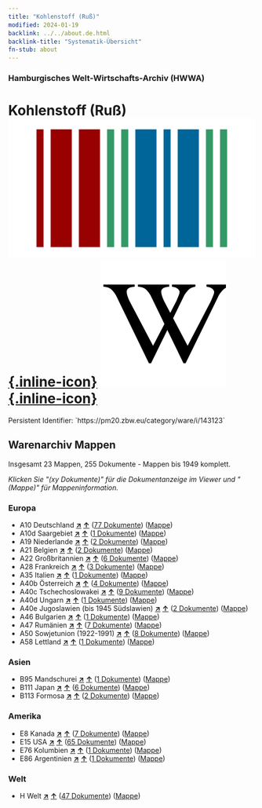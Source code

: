```yaml
---
title: "Kohlenstoff (Ruß)"
modified: 2024-01-19
backlink: ../../about.de.html
backlink-title: "Systematik-Übersicht"
fn-stub: about
---
```


### Hamburgisches Welt-Wirtschafts-Archiv (HWWA)

# Kohlenstoff (Ruß) &#160; [![Wikidata](/images/Wikidata-logo.svg "Wikidata"){.inline-icon}](http://www.wikidata.org/entity/Q13174856) [![Wikipedia](/images/Wikipedia-W.svg "Wikipedia"){.inline-icon}](https://de.wikipedia.org/wiki/Glanzru%C3%9F)

<div class="hint">Persistent Identifier: `https://pm20.zbw.eu/category/ware/i/143123`</div>







## Warenarchiv Mappen






Insgesamt 23 Mappen, 255 Dokumente - Mappen bis 1949 komplett.

_Klicken Sie "(xy Dokumente)" für die Dokumentanzeige im Viewer und "(Mappe)" für Mappeninformation._




### Europa

- A10 Deutschland [**&nearr;**](../../../geo/i/126128/about.de.html "Deutschland (alle Mappen)") [**&uarr;**](../../../geo/about.de.html#A10 "Ländersystematik") (<a href="https://pm20.zbw.eu/iiifview/folder/wa/143123,126128" title="über: Kohlenstoff (Ruß) : Deutschland" target="_blank">77 Dokumente</a>) ([Mappe](../../../../folder/wa/1431xx/143123/1261xx/126128/about.de.html))
- A10d Saargebiet [**&nearr;**](../../../geo/i/140938/about.de.html "Saargebiet (alle Mappen)") [**&uarr;**](../../../geo/about.de.html#A10d "Ländersystematik") (<a href="https://pm20.zbw.eu/iiifview/folder/wa/143123,140938" title="über: Kohlenstoff (Ruß) : Saargebiet" target="_blank">1 Dokumente</a>) ([Mappe](../../../../folder/wa/1431xx/143123/1409xx/140938/about.de.html))
- A19 Niederlande [**&nearr;**](../../../geo/i/140970/about.de.html "Niederlande (alle Mappen)") [**&uarr;**](../../../geo/about.de.html#A19 "Ländersystematik") (<a href="https://pm20.zbw.eu/iiifview/folder/wa/143123,140970" title="über: Kohlenstoff (Ruß) : Niederlande" target="_blank">2 Dokumente</a>) ([Mappe](../../../../folder/wa/1431xx/143123/1409xx/140970/about.de.html))
- A21 Belgien [**&nearr;**](../../../geo/i/140972/about.de.html "Belgien (alle Mappen)") [**&uarr;**](../../../geo/about.de.html#A21 "Ländersystematik") (<a href="https://pm20.zbw.eu/iiifview/folder/wa/143123,140972" title="über: Kohlenstoff (Ruß) : Belgien" target="_blank">2 Dokumente</a>) ([Mappe](../../../../folder/wa/1431xx/143123/1409xx/140972/about.de.html))
- A22 Großbritannien [**&nearr;**](../../../geo/i/140974/about.de.html "Großbritannien (alle Mappen)") [**&uarr;**](../../../geo/about.de.html#A22 "Ländersystematik") (<a href="https://pm20.zbw.eu/iiifview/folder/wa/143123,140974" title="über: Kohlenstoff (Ruß) : Großbritannien" target="_blank">6 Dokumente</a>) ([Mappe](../../../../folder/wa/1431xx/143123/1409xx/140974/about.de.html))
- A28 Frankreich [**&nearr;**](../../../geo/i/140982/about.de.html "Frankreich (alle Mappen)") [**&uarr;**](../../../geo/about.de.html#A28 "Ländersystematik") (<a href="https://pm20.zbw.eu/iiifview/folder/wa/143123,140982" title="über: Kohlenstoff (Ruß) : Frankreich" target="_blank">3 Dokumente</a>) ([Mappe](../../../../folder/wa/1431xx/143123/1409xx/140982/about.de.html))
- A35 Italien [**&nearr;**](../../../geo/i/141008/about.de.html "Italien (alle Mappen)") [**&uarr;**](../../../geo/about.de.html#A35 "Ländersystematik") (<a href="https://pm20.zbw.eu/iiifview/folder/wa/143123,141008" title="über: Kohlenstoff (Ruß) : Italien" target="_blank">1 Dokumente</a>) ([Mappe](../../../../folder/wa/1431xx/143123/1410xx/141008/about.de.html))
- A40b Österreich [**&nearr;**](../../../geo/i/141731/about.de.html "Österreich (alle Mappen)") [**&uarr;**](../../../geo/about.de.html#A40b "Ländersystematik") (<a href="https://pm20.zbw.eu/iiifview/folder/wa/143123,141731" title="über: Kohlenstoff (Ruß) : Österreich" target="_blank">4 Dokumente</a>) ([Mappe](../../../../folder/wa/1431xx/143123/1417xx/141731/about.de.html))
- A40c Tschechoslowakei [**&nearr;**](../../../geo/i/141022/about.de.html "Tschechoslowakei (alle Mappen)") [**&uarr;**](../../../geo/about.de.html#A40c "Ländersystematik") (<a href="https://pm20.zbw.eu/iiifview/folder/wa/143123,141022" title="über: Kohlenstoff (Ruß) : Tschechoslowakei" target="_blank">9 Dokumente</a>) ([Mappe](../../../../folder/wa/1431xx/143123/1410xx/141022/about.de.html))
- A40d Ungarn [**&nearr;**](../../../geo/i/141025/about.de.html "Ungarn (alle Mappen)") [**&uarr;**](../../../geo/about.de.html#A40d "Ländersystematik") (<a href="https://pm20.zbw.eu/iiifview/folder/wa/143123,141025" title="über: Kohlenstoff (Ruß) : Ungarn" target="_blank">1 Dokumente</a>) ([Mappe](../../../../folder/wa/1431xx/143123/1410xx/141025/about.de.html))
- A40e Jugoslawien (bis 1945 Südslawien) [**&nearr;**](../../../geo/i/141028/about.de.html "Jugoslawien (bis 1945 Südslawien) (alle Mappen)") [**&uarr;**](../../../geo/about.de.html#A40e "Ländersystematik") (<a href="https://pm20.zbw.eu/iiifview/folder/wa/143123,141028" title="über: Kohlenstoff (Ruß) : Jugoslawien (bis 1945 Südslawien)" target="_blank">2 Dokumente</a>) ([Mappe](../../../../folder/wa/1431xx/143123/1410xx/141028/about.de.html))
- A46 Bulgarien [**&nearr;**](../../../geo/i/141039/about.de.html "Bulgarien (alle Mappen)") [**&uarr;**](../../../geo/about.de.html#A46 "Ländersystematik") (<a href="https://pm20.zbw.eu/iiifview/folder/wa/143123,141039" title="über: Kohlenstoff (Ruß) : Bulgarien" target="_blank">1 Dokumente</a>) ([Mappe](../../../../folder/wa/1431xx/143123/1410xx/141039/about.de.html))
- A47 Rumänien [**&nearr;**](../../../geo/i/141040/about.de.html "Rumänien (alle Mappen)") [**&uarr;**](../../../geo/about.de.html#A47 "Ländersystematik") (<a href="https://pm20.zbw.eu/iiifview/folder/wa/143123,141040" title="über: Kohlenstoff (Ruß) : Rumänien" target="_blank">7 Dokumente</a>) ([Mappe](../../../../folder/wa/1431xx/143123/1410xx/141040/about.de.html))
- A50 Sowjetunion (1922-1991) [**&nearr;**](../../../geo/i/141043/about.de.html "Sowjetunion (1922-1991) (alle Mappen)") [**&uarr;**](../../../geo/about.de.html#A50 "Ländersystematik") (<a href="https://pm20.zbw.eu/iiifview/folder/wa/143123,141043" title="über: Kohlenstoff (Ruß) : Sowjetunion (1922-1991)" target="_blank">8 Dokumente</a>) ([Mappe](../../../../folder/wa/1431xx/143123/1410xx/141043/about.de.html))
- A58 Lettland [**&nearr;**](../../../geo/i/141050/about.de.html "Lettland (alle Mappen)") [**&uarr;**](../../../geo/about.de.html#A58 "Ländersystematik") (<a href="https://pm20.zbw.eu/iiifview/folder/wa/143123,141050" title="über: Kohlenstoff (Ruß) : Lettland" target="_blank">1 Dokumente</a>) ([Mappe](../../../../folder/wa/1431xx/143123/1410xx/141050/about.de.html))

### Asien

- B95 Mandschurei [**&nearr;**](../../../geo/i/141258/about.de.html "Mandschurei (alle Mappen)") [**&uarr;**](../../../geo/about.de.html#B95 "Ländersystematik") (<a href="https://pm20.zbw.eu/iiifview/folder/wa/143123,141258" title="über: Kohlenstoff (Ruß) : Mandschurei" target="_blank">1 Dokumente</a>) ([Mappe](../../../../folder/wa/1431xx/143123/1412xx/141258/about.de.html))
- B111 Japan [**&nearr;**](../../../geo/i/141272/about.de.html "Japan (alle Mappen)") [**&uarr;**](../../../geo/about.de.html#B111 "Ländersystematik") (<a href="https://pm20.zbw.eu/iiifview/folder/wa/143123,141272" title="über: Kohlenstoff (Ruß) : Japan" target="_blank">6 Dokumente</a>) ([Mappe](../../../../folder/wa/1431xx/143123/1412xx/141272/about.de.html))
- B113 Formosa [**&nearr;**](../../../geo/i/141274/about.de.html "Formosa (alle Mappen)") [**&uarr;**](../../../geo/about.de.html#B113 "Ländersystematik") (<a href="https://pm20.zbw.eu/iiifview/folder/wa/143123,141274" title="über: Kohlenstoff (Ruß) : Formosa" target="_blank">2 Dokumente</a>) ([Mappe](../../../../folder/wa/1431xx/143123/1412xx/141274/about.de.html))

### Amerika

- E8 Kanada [**&nearr;**](../../../geo/i/141644/about.de.html "Kanada (alle Mappen)") [**&uarr;**](../../../geo/about.de.html#E8 "Ländersystematik") (<a href="https://pm20.zbw.eu/iiifview/folder/wa/143123,141644" title="über: Kohlenstoff (Ruß) : Kanada" target="_blank">7 Dokumente</a>) ([Mappe](../../../../folder/wa/1431xx/143123/1416xx/141644/about.de.html))
- E15 USA [**&nearr;**](../../../geo/i/141653/about.de.html "USA (alle Mappen)") [**&uarr;**](../../../geo/about.de.html#E15 "Ländersystematik") (<a href="https://pm20.zbw.eu/iiifview/folder/wa/143123,141653" title="über: Kohlenstoff (Ruß) : USA" target="_blank">65 Dokumente</a>) ([Mappe](../../../../folder/wa/1431xx/143123/1416xx/141653/about.de.html))
- E76 Kolumbien [**&nearr;**](../../../geo/i/141687/about.de.html "Kolumbien (alle Mappen)") [**&uarr;**](../../../geo/about.de.html#E76 "Ländersystematik") (<a href="https://pm20.zbw.eu/iiifview/folder/wa/143123,141687" title="über: Kohlenstoff (Ruß) : Kolumbien" target="_blank">1 Dokumente</a>) ([Mappe](../../../../folder/wa/1431xx/143123/1416xx/141687/about.de.html))
- E86 Argentinien [**&nearr;**](../../../geo/i/141692/about.de.html "Argentinien (alle Mappen)") [**&uarr;**](../../../geo/about.de.html#E86 "Ländersystematik") (<a href="https://pm20.zbw.eu/iiifview/folder/wa/143123,141692" title="über: Kohlenstoff (Ruß) : Argentinien" target="_blank">1 Dokumente</a>) ([Mappe](../../../../folder/wa/1431xx/143123/1416xx/141692/about.de.html))

### Welt

- H Welt [**&nearr;**](../../../geo/i/141728/about.de.html "Welt (alle Mappen)") [**&uarr;**](../../../geo/about.de.html#H "Ländersystematik") (<a href="https://pm20.zbw.eu/iiifview/folder/wa/143123,141728" title="über: Kohlenstoff (Ruß) : Welt" target="_blank">47 Dokumente</a>) ([Mappe](../../../../folder/wa/1431xx/143123/1417xx/141728/about.de.html))



<a id="filmsections" />













